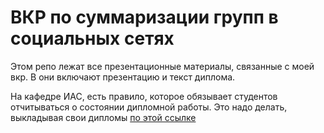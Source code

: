 # ВКР по суммаризации групп в социальных сетях

Этом репо лежат все презентационные материалы, связанные с моей вкр.
В они включают презентацию и текст диплома.

На кафедре ИАС, есть правило, которое обязывает студентов отчитываться
о состоянии дипломной работы. Это надо делать, выкладывая свои дипломы
[по этой ссылке](https://drive.google.com/drive/folders/1KAUpfg-l6SZxdDgg64-SRihLuAOsK60L)
